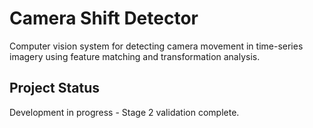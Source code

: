 # Camera Shift Detector

Computer vision system for detecting camera movement in time-series imagery using feature matching and transformation analysis.

## Project Status

Development in progress - Stage 2 validation complete.

